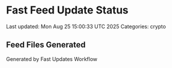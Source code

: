 # Fast Feed Update Status
Last updated: Mon Aug 25 15:00:33 UTC 2025
Categories: crypto

## Feed Files Generated

Generated by Fast Updates Workflow
